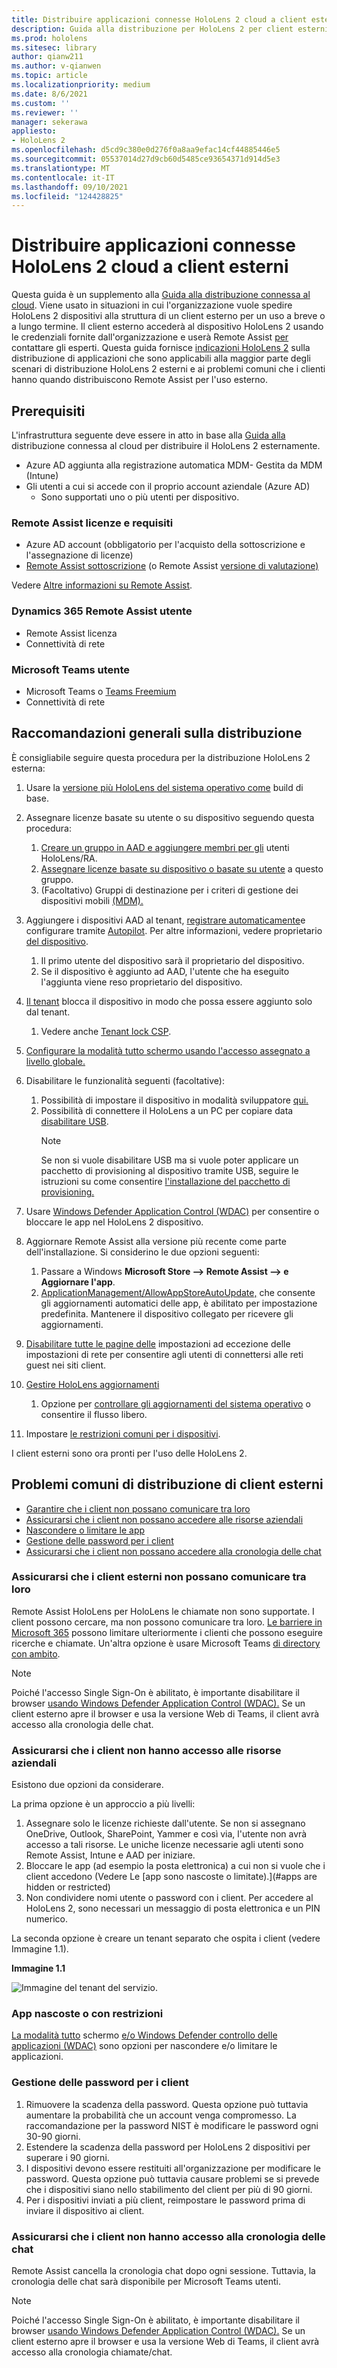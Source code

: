 ```yaml
---
title: Distribuire applicazioni connesse HoloLens 2 cloud a client esterni
description: Guida alla distribuzione per HoloLens 2 per client esterni (ad esempio con Assistenza remota)
ms.prod: hololens
ms.sitesec: library
author: qianw211
ms.author: v-qianwen
ms.topic: article
ms.localizationpriority: medium
ms.date: 8/6/2021
ms.custom: ''
ms.reviewer: ''
manager: sekerawa
appliesto:
- HoloLens 2
ms.openlocfilehash: d5cd9c380e0d276f0a8aa9efac14cf44885446e5
ms.sourcegitcommit: 05537014d27d9cb60d5485ce93654371d914d5e3
ms.translationtype: MT
ms.contentlocale: it-IT
ms.lasthandoff: 09/10/2021
ms.locfileid: "124428825"
---
```

# <a name="deploy-cloud-connected-hololens-2-to-external-clients"></a>Distribuire applicazioni connesse HoloLens 2 cloud a client esterni

Questa guida è un supplemento alla [Guida alla distribuzione connessa al cloud](hololens2-cloud-connected-overview.md). Viene usato in situazioni in cui l'organizzazione vuole spedire HoloLens 2 dispositivi alla struttura di un client esterno per un uso a breve o a lungo termine. Il client esterno accederà al dispositivo HoloLens 2 usando le credenziali fornite dall'organizzazione e userà Remote Assist [per](/dynamics365/mixed-reality/remote-assist/ra-overview) contattare gli esperti. Questa guida fornisce [indicazioni HoloLens 2](#general-deployment-recommendations) sulla distribuzione di applicazioni che sono applicabili [](#common-external-client-deployment-concerns) alla maggior parte degli scenari di distribuzione HoloLens 2 esterni e ai problemi comuni che i clienti hanno quando distribuiscono Remote Assist per l'uso esterno. 

## <a name="prerequisites"></a>Prerequisiti

L'infrastruttura seguente deve essere in atto in base alla [Guida alla](hololens2-cloud-connected-overview.md) distribuzione connessa al cloud per distribuire il HoloLens 2 esternamente.

- Azure AD aggiunta alla registrazione automatica MDM- Gestita da MDM (Intune)
- Gli utenti a cui si accede con il proprio account aziendale (Azure AD)
    - Sono supportati uno o più utenti per dispositivo.

### <a name="remote-assist-licensing-and-requirements"></a>Remote Assist licenze e requisiti

- Azure AD account (obbligatorio per l'acquisto della sottoscrizione e l'assegnazione di licenze)
- [Remote Assist sottoscrizione](/dynamics365/mixed-reality/remote-assist/buy-and-deploy-remote-assist) (o Remote Assist [versione di valutazione)](/dynamics365/mixed-reality/remote-assist/try-remote-assist)

Vedere [Altre informazioni su Remote Assist](/hololens/hololens2-cloud-connected-overview#learn-about-remote-assist).

### <a name="dynamics-365-remote-assist-user"></a>Dynamics 365 Remote Assist utente

- Remote Assist licenza
- Connettività di rete

### <a name="microsoft-teams-user"></a>Microsoft Teams utente

- Microsoft Teams o [Teams Freemium](https://products.office.com/microsoft-teams/free)
- Connettività di rete

## <a name="general-deployment-recommendations"></a>Raccomandazioni generali sulla distribuzione

È consigliabile seguire questa procedura per la distribuzione HoloLens 2 esterna:

1. Usare la [versione più HoloLens del sistema operativo come](https://aka.ms/hololens2download) build di base.
1. Assegnare licenze basate su utente o su dispositivo seguendo questa procedura:
    1. [Creare un gruppo in AAD e aggiungere membri per gli](/azure/active-directory/fundamentals/active-directory-groups-create-azure-portal#create-a-basic-group-and-add-members) utenti HoloLens/RA.
    1. [Assegnare licenze basate su dispositivo o basate su utente](/azure/active-directory/enterprise-users/licensing-groups-assign#:~:text=In%20this%20article%201%20Assign%20the%20required%20licenses,3%20Check%20for%20license%20problems%20and%20resolve%20them) a questo gruppo.
    1. (Facoltativo) Gruppi di destinazione per i criteri di gestione dei dispositivi mobili [(MDM).](hololens-enroll-mdm.md)

1. Aggiungere i dispositivi AAD al tenant, [registrare automaticamente](/hololens/hololens-enroll-mdm#auto-enrollment-in-mdm)e configurare tramite [Autopilot](/hololens/hololens2-autopilot). Per altre informazioni, vedere proprietario [del dispositivo](/hololens/security-adminless-os#device-owner).
    1. Il primo utente del dispositivo sarà il proprietario del dispositivo.
    1. Se il dispositivo è aggiunto ad AAD, l'utente che ha eseguito l'aggiunta viene reso proprietario del dispositivo.
    
1. [Il tenant](/hololens/hololens-release-notes#tenantlockdown-csp-and-autopilot) blocca il dispositivo in modo che possa essere aggiunto solo dal tenant.
    1. Vedere anche [Tenant lock CSP](/windows/client-management/mdm/tenantlockdown-csp).

1. [Configurare la modalità tutto schermo usando l'accesso assegnato a livello globale.](/hololens/hololens-global-assigned-access-kiosk)

1. Disabilitare le funzionalità seguenti (facoltative):
    1. Possibilità di impostare il dispositivo in modalità sviluppatore [qui.](/windows/client-management/mdm/policy-csp-applicationmanagement#applicationmanagement-allowdeveloperunlock)
    1. Possibilità di connettere il HoloLens a un PC per copiare data [disabilitare USB](/windows/client-management/mdm/policy-csp-connectivity#connectivity-allowusbconnection).
       > [!NOTE]
        > Se non si vuole disabilitare USB ma si vuole poter applicare un pacchetto di provisioning al dispositivo tramite USB, seguire le istruzioni su come consentire [l'installazione del pacchetto di provisioning.](/windows/client-management/mdm/policy-csp-security#security-allowaddprovisioningpackage)

1. Usare [Windows Defender Application Control (WDAC)](/hololens/windows-defender-application-control-wdac) per consentire o bloccare le app nel HoloLens 2 dispositivo.
1. Aggiornare Remote Assist alla versione più recente come parte dell'installazione. Si considerino le due opzioni seguenti:
    1. Passare a Windows **Microsoft Store --> Remote Assist --> e Aggiornare l'app**.
    1. [ApplicationManagement/AllowAppStoreAutoUpdate,](/windows/client-management/mdm/policy-csp-applicationmanagement#applicationmanagement-allowappstoreautoupdate) che consente gli aggiornamenti automatici delle app, è abilitato per impostazione predefinita. Mantenere il dispositivo collegato per ricevere gli aggiornamenti.
1. [Disabilitare tutte le pagine delle](/hololens/settings-uri-list) impostazioni ad eccezione delle impostazioni di rete per consentire agli utenti di connettersi alle reti guest nei siti client.
1. [Gestire HoloLens aggiornamenti](/hololens/hololens-updates)
    1. Opzione per [controllare gli aggiornamenti del sistema operativo](/mem/intune/protect/windows-update-for-business-configure#create-and-assign-update-rings) o consentire il flusso libero.
1. Impostare [le restrizioni comuni per i dispositivi](/hololens/hololens-common-device-restrictions).

I client esterni sono ora pronti per l'uso delle HoloLens 2.

## <a name="common-external-client-deployment-concerns"></a>Problemi comuni di distribuzione di client esterni

- [Garantire che i client non possano comunicare tra loro](#ensure-that-external-clients-cant-communicate-with-one-another)
- [Assicurarsi che i client non possano accedere alle risorse aziendali](#ensure-that-clients-wont-have-access-to-company-resources)
- [Nascondere o limitare le app](#hidden-or-restricted-apps)
- [Gestione delle password per i client](#password-management-for-your-clients) 
- [Assicurarsi che i client non possano accedere alla cronologia delle chat](#ensure-that-clients-wont-have-access-to-chat-history)

### <a name="ensure-that-external-clients-cant-communicate-with-one-another"></a>Assicurarsi che i client esterni non possano comunicare tra loro

Remote Assist HoloLens per HoloLens le chiamate non sono supportate. I client possono cercare, ma non possono comunicare tra loro. [Le barriere in Microsoft 365](/microsoft-365/compliance/information-barriers) possono limitare ulteriormente i clienti che possono eseguire ricerche e chiamate. Un'altra opzione è usare Microsoft Teams [di directory con ambito](/MicrosoftTeams/teams-scoped-directory-search).

 > [!NOTE]
> Poiché l'accesso Single Sign-On è abilitato, è importante disabilitare il browser [usando Windows Defender Application Control (WDAC).](/hololens/windows-defender-application-control-wdac) Se un client esterno apre il browser e usa la versione Web di Teams, il client avrà accesso alla cronologia delle chat.

### <a name="ensure-that-clients-wont-have-access-to-company-resources"></a>Assicurarsi che i client non hanno accesso alle risorse aziendali

Esistono due opzioni da considerare.

La prima opzione è un approccio a più livelli:

1. Assegnare solo le licenze richieste dall'utente. Se non si assegnano OneDrive, Outlook, SharePoint, Yammer e così via, l'utente non avrà accesso a tali risorse. Le uniche licenze necessarie agli utenti sono Remote Assist, Intune e AAD per iniziare.
1. Bloccare le app (ad esempio la posta elettronica) a cui non si vuole che i client accedono (Vedere Le [app sono nascoste o limitate).](#apps are hidden or restricted)
1. Non condividere nomi utente o password con i client. Per accedere al HoloLens 2, sono necessari un messaggio di posta elettronica e un PIN numerico.

La seconda opzione è creare un tenant separato che ospita i client (vedere Immagine 1.1).

**Immagine 1.1**

![Immagine del tenant del servizio.](./images/hololens-service-tenant-image.png)

### <a name="hidden-or-restricted-apps"></a>App nascoste o con restrizioni

[La modalità tutto](/hololens/hololens-kiosk) schermo [e/o Windows Defender controllo delle applicazioni (WDAC)](/hololens/windows-efender-application-control-wdac) sono opzioni per nascondere e/o limitare le applicazioni.

### <a name="password-management-for-your-clients"></a>Gestione delle password per i client

1. Rimuovere la scadenza della password. Questa opzione può tuttavia aumentare la probabilità che un account venga compromesso. La raccomandazione per la password NIST è modificare le password ogni 30-90 giorni.
1. Estendere la scadenza della password per HoloLens 2 dispositivi per superare i 90 giorni.
1. I dispositivi devono essere restituiti all'organizzazione per modificare le password. Questa opzione può tuttavia causare problemi se si prevede che i dispositivi siano nello stabilimento del client per più di 90 giorni.  
1. Per i dispositivi inviati a più client, reimpostare le password prima di inviare il dispositivo ai client.

### <a name="ensure-that-clients-wont-have-access-to-chat-history"></a>Assicurarsi che i client non hanno accesso alla cronologia delle chat

Remote Assist cancella la cronologia chat dopo ogni sessione. Tuttavia, la cronologia delle chat sarà disponibile per Microsoft Teams utenti.

> [!NOTE]
> Poiché l'accesso Single Sign-On è abilitato, è importante disabilitare il browser [usando Windows Defender Application Control (WDAC).](/hololens/windows-defender-application-control-wdac)  Se un client esterno apre il browser e usa la versione Web di Teams, il client avrà accesso alla cronologia chiamate/chat.
